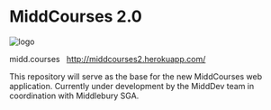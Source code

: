 # MiddCourses 2.0
![logo](https://user-images.githubusercontent.com/78503029/150461477-c6136e55-cc1e-4c25-8fb3-ff1d046dc02d.png)

midd.courses &nbsp;
http://middcourses2.herokuapp.com/

This repository will serve as the base for the new MiddCourses web application.  Currently under development by the MiddDev team in coordination with Middlebury SGA.
